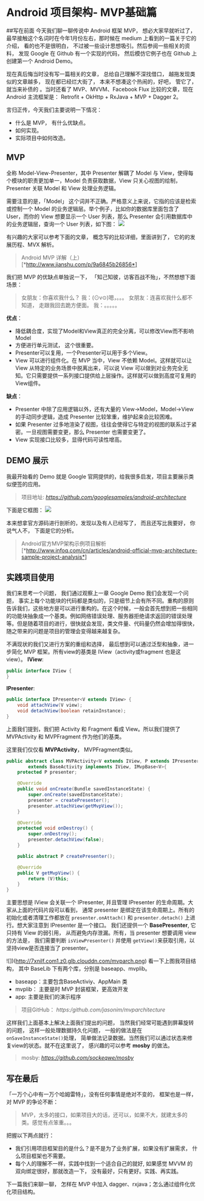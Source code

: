 # Android 项目架构- MVP基础篇
##写在前面
今天我们聊一聊传说中 Android 框架 MVP， 想必大家早就听过了， 最早接触这个名词时在今年1月份左右，那时候在 medium 上看到的一篇关于它的介绍， 看的也不是很明白， 不过被一些设计思想吸引。然后参阅一些相关的资料， 发现 Google 在 Github 有一个实现的代码， 然后模仿它例子也在 Github 上创建第一个 Android Demo。

现在真后悔当时没有写一篇相关的文章， 总给自己理解不深找借口， 越拖发现类似的文章越多， 现在都已经烂大街了， 本来不想凑这个热闹的，好吧， 管它了，就当来补债的 。当时还看了 MVP、MVVM、Facebook Flux 比较的文章，现在 Android 主流框架是： Retrofit + OkHttp + RxJava + MVP + Dagger 2。

言归正传，今天我们主要说明一下情况：
+ 什么是 MVP， 有什么优缺点。
+ 如何实现。
+ 实际项目中如何改造。

## MVP
全称 Model-View-Presenter，其中 Presenter 解耦了 Model 与 View，使得每个模块的职责更加单一，Model 负责获取数据，View 只关心视图的绘制，Presenter 关联 Model 和 View 处理业务逻辑。

需要注意的是，「Model」 这个词并不正确。严格意义上来说，它指的应该是检索或控制一个 Model 的业务逻辑层。举个例子，比如你的数据库里面包含了 User，而你的 View 想要显示一个 User 列表，那么 Presenter 会引用数据库中的业务逻辑层，查询一个 User 列表，如下图：
![](http://7xnilf.com1.z0.glb.clouddn.com/mvp.png)

有兴趣的大家可以参考下面的文章， 概念写的比较详细，里面讲到了， 它的的发展历程、MVX  解析。
> Android MVP 详解（上）
>[*http://www.jianshu.com/p/9a6845b26856*]

我们把 MVP 的优缺点单独说一下， 「知己知彼，访客百战不殆」，不然想想下面场景：
>女朋友：你喜欢我什么？
>我：(⊙v⊙)嗯，。。。
>女朋友：连喜欢我什么都不知道， 走跟我回去跪方便面。
>我：。。。。。

**优点**：
+ 降低耦合度，实现了Model和View真正的完全分离，可以修改View而不影响Model
+ 方便进行单元测试， 这个很重要。
+ Presenter可以复用，一个Presenter可以用于多个View。
+ View 可以进行组件化。在 MVP 当中，View 不依赖 Model。这样就可以让View 从特定的业务场景中脱离出来，可以说 View 可以做到对业务完全无知。它只需要提供一系列接口提供给上层操作。这样就可以做到高度可复用的View组件。

**缺点**：
+ Presenter 中除了应用逻辑以外，还有大量的 View->Model，Model->View 的手动同步逻辑，造成 Presenter 比较笨重，维护起来会比较困难。
+ 如果 Presenter 过多地渲染了视图，往往会使得它与特定的视图的联系过于紧密。一旦视图需要变更，那么 Presenter 也需要变更了。
+ View 实现接口比较多，显得代码可读性增高。

## DEMO 展示
我最开始看的 Demo 就是 Google 官网提供的，给我很多启发，项目主要展示类似便签的应用。
>项目地址:
> *https://github.com/googlesamples/android-architecture*

下面是它框图：
![](http://7xnilf.com1.z0.glb.clouddn.com/google-arch.png)

本来想拿官方源码进行剖析的，发现以及有人已经写了， 而且还写比我要好， 你说气人不， 下面是它的分析。
> Android官方MVP架构示例项目解析
>[*http://www.infoq.com/cn/articles/android-official-mvp-architecture-sample-project-analysis*]

## 实践项目使用
我们来思考一个问题， 我们通过观察上一章 Google Demo 我们会发现一个问题， 事实上每个功能块的代码都是类似的，只是细节上会有所不同。重构的原则告诉我们，这些地方是可以进行重构的。在这个时候，一般会首先想到把一些相同的功能块抽象成一个基类。例如网络错误处理、服务器拒绝请求返回的错误处理等。但是随着项目的进行，很快就会发现，类文件量、代码量仍然会增加得很快，随之带来的问题是项目的管理会变得越来越复杂。

不满现状的我们又进行方案的重组和选择， 最后想到可以通过泛型和抽象，进一步简化 MVP 框架。所有view的基类是 IView（activity或fragment 也是这 view）。
**IView**:
```java
public interface IView {
}
```
**IPresenter**:
```java
public interface IPresenter<V extends IView> {
    void attachView(V view);
    void detachView(boolean retainInstance);
}
```
上面我们提到，我们把 Activity 和 Fragment 看成 View。所以我们提供了 MVPActivity 和 MVPFragment 作为他们的基类。

这里我们仅仅看 **MVPActivity**， MVPFragment类似。
```java
public abstract class MVPActivity<V extends IView, P extends IPresenter<V>>
        extends BaseActivity implements IView, IMvpBase<V>{
    protected P presenter;

    @Override
    public void onCreate(Bundle savedInstanceState) {
        super.onCreate(savedInstanceState);
        presenter = createPresenter();
        presenter.attachView(getMvpView());
    }

    @Override
    protected void onDestroy() {
        super.onDestroy();
        presenter.detachView(false);
    }

    public abstract P createPresenter();

    @Override
    public V getMvpView() {
        return (V)this;
    }
}
```

主要思想是 IView 会关联一个 IPresenter, 并且管理 IPresenter 的生命周期。大家从上面的代码片段可以看到， 通常 presenter 是绑定在该生命周期上。所有的初始化或者清理工作都放在 `presenter.onAttach()` 和 `presenter.detach()` 上进行。想大家注意到 IPresenter 是一个接口。 我们还提供一个 **BasePresenter**,  它只持有 View 的弱引用， 从而避免内存泄漏。所有，当 presenter 想要调用 view 的方法是， 我们需要判断 `isViewPresenter()` 并使用 `getView()`来获取引用，以坚持view是否连接当了 presenter。

![])(http://7xnilf.com1.z0.glb.clouddn.com/mvparch.png)
看一下上图我项目结构， 其中 BaseLib 下有两个库，分别是 baseapp、mvplib。
+ baseapp：主要包含BaseActiviy、AppMain 类
+ mvplib： 主要是时 MVP 封装框架，更高效开发
+ app: 主要是我们的演示程序

>项目GitHub：
>*https:/github.com/jasonim/mvparchitecture*

这样我们上面基本上解决上面我们提出的问题， 当然我们经常可能遇到屏幕旋转的问题， 这样一般处理数据持久化问题， 一般的做法是在 `onSaveInstanceState()`处理， 简单做法记录数据。当然我们可以通过状态来修复view的状态。就不在这里说了， 感兴趣的可以参考 **mosby** 的做法。

>mosby:
>*https://github.com/sockeqwe/mosby*

## 写在最后
「一万个心中有一万个哈姆雷特」，没有任何事情是绝对不变的， 框架也是一样，对 MVP 的争论不断：
>MVP，太多的接口，如果项目大的话，还可以，如果不大，就建太多的类。感觉有点笨重。。。

把握以下两点就行：
+ 我们引用项目框架目的是什么？是不是为了业务扩展，如果没有扩展需求， 什么项目框架也不需要。
+ 每个人的理解不一样，实践中找到一个适合自己的就好, 如果感觉 MVVM 的双向绑定很好，那就改造一下， 没有最好，只有更好。实践、再实践。 

下一篇我们来聊一聊， 怎样在 MVP 中加入 dagger、rxjava；怎么通过组件化优化项目结构。
